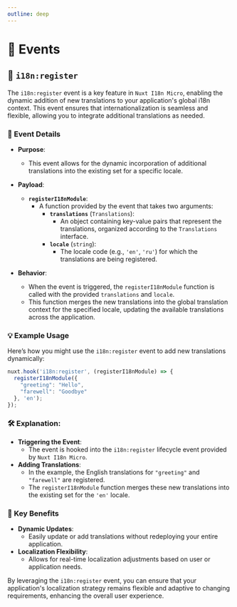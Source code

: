 ```yaml
---
outline: deep
---
```


# 📢 Events

## 🔄 `i18n:register`

The `i18n:register` event is a key feature in `Nuxt I18n Micro`, enabling the dynamic addition of new translations to your application's global i18n context. This event ensures that internationalization is seamless and flexible, allowing you to integrate additional translations as needed.

### 📝 Event Details

- **Purpose**: 
  - This event allows for the dynamic incorporation of additional translations into the existing set for a specific locale.

- **Payload**:
  - **`registerI18nModule`**: 
    - A function provided by the event that takes two arguments:
      - **`translations`** (`Translations`): 
        - An object containing key-value pairs that represent the translations, organized according to the `Translations` interface.
      - **`locale`** (`string`): 
        - The locale code (e.g., `'en'`, `'ru'`) for which the translations are being registered.

- **Behavior**:
  - When the event is triggered, the `registerI18nModule` function is called with the provided `translations` and `locale`. 
  - This function merges the new translations into the global translation context for the specified locale, updating the available translations across the application.

### 💡 Example Usage

Here’s how you might use the `i18n:register` event to add new translations dynamically:

```typescript
nuxt.hook('i18n:register', (registerI18nModule) => {
  registerI18nModule({
    "greeting": "Hello",
    "farewell": "Goodbye"
  }, 'en');
});
```

### 🛠️ Explanation:

- **Triggering the Event**:
  - The event is hooked into the `i18n:register` lifecycle event provided by `Nuxt I18n Micro`.
- **Adding Translations**:
  - In the example, the English translations for `"greeting"` and `"farewell"` are registered.
  - The `registerI18nModule` function merges these new translations into the existing set for the `'en'` locale.

### 🔗 Key Benefits

- **Dynamic Updates**:
  - Easily update or add translations without redeploying your entire application.
- **Localization Flexibility**:
  - Allows for real-time localization adjustments based on user or application needs.

By leveraging the `i18n:register` event, you can ensure that your application's localization strategy remains flexible and adaptive to changing requirements, enhancing the overall user experience.
